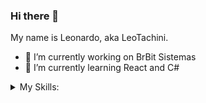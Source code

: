 ### Hi there 👋
My name is Leonardo, aka LeoTachini.

- 🔭 I’m currently working on BrBit Sistemas
- 🌱 I’m currently learning React and C#
<!--
**leotachini/leotachini** is a ✨ _special_ ✨ repository because its `README.md` (this file) appears on your GitHub profile.

Here are some ideas to get you started:

- 🔭 I’m currently working on BrBit Sistemas
- 🌱 I’m currently learning React and C#
- 👯 I’m looking to collaborate on ...
- 🤔 I’m looking for help with ...
- 💬 Ask me about ...
- 📫 How to reach me: ...
- 😄 Pronouns: ...
- ⚡ Fun fact: ...
-->
<div>
    <details>
        <summary>My Skills:</summary>
        <div>
    <img align="center" alt="Typescript" height="40" width="40" src="https://skillicons.dev/icons?i=html"/>  
    <img align="center" alt="Typescript" height="40" width="40" src="https://skillicons.dev/icons?i=css"/>
    <img align="center" alt="Js" height="40" width="40" src="https://skillicons.dev/icons?i=javascript">
    <img align="center" alt="Typescript" height="40" width="40" src="https://skillicons.dev/icons?i=typescript"/>
    <img align="center" alt="ReactJs" height="40" width="40" src="https://skillicons.dev/icons?i=react"/>
    <img align="center" alt="Git" height="40" width="40" src="https://skillicons.dev/icons?i=git">
    <img align="center" alt="Github" height="40" width="40" src="https://skillicons.dev/icons?i=github">
        </div>   
    </details>
</div>
<!--colocar api pokemon aleatorio-->
